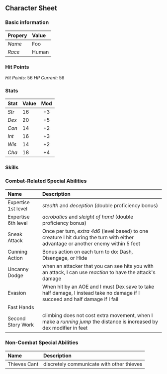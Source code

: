 ## Character Sheet

### Basic information

| Propery| Value|
|:--------|:-------|
| *Name* |  Foo   |
| *Race* | Human  |

### Hit Points

*Hit Points:*  56
*HP Current:*  56

### Stats

| Stat | Value | Mod  |
|:-----|:------|:------:|
| *Str* | 16 | +3 |
| *Dex* | 20 | +5   |
| *Con* | 14 | +2 |
| *Int* | 16 | +3 |
| *Wis* | 14 | +2 |
| *Cha* | 18 | +4 |


### Skills

### Combat-Related Special Abilities

| Name | Description |
|:-----|:------|
|Expertise 1st level  | *stealth* and *deception* (double proficiency bonus)| 
|Expertise 6th  level | *acrobatics* and *sleight of hand* (double proficiency bonus)| 
|Sneak Attack | Once per turn, *extra 4d6* (level based) to one creature I hit during the turn with either advantage or another enemy within 5 feet|
| Cunning Action | Bonus action on each turn to do: Dash, Disengage, or Hide|
| Uncanny Dodge | when an attacker that you can see hits you with an attack, I can  use _reaction_ to have the attack's damage|
|Evasion | When hit by an AOE and I must Dex save to take half damage, I instead take no damage if I succeed and half damage if I fail|
|Fast Hands|   | Affects _Cunning Action_. bonus action can be used for _use theives tools_ to disarm trap or lock, _sleight of hand_ check, or take the _use and object_ action.|
|Second Story Work| climbing does not cost extra movement,  when I make a _running jump_ the distance is increased by dex modifier in feet |

### Non-Combat Special Abilities

| Name | Description |
|:-----|:------|
|Thieves Cant| discretely communicate with other thieves|

